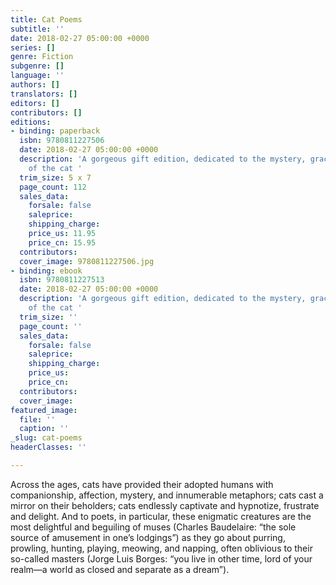 ```yaml
---
title: Cat Poems
subtitle: ''
date: 2018-02-27 05:00:00 +0000
series: []
genre: Fiction
subgenre: []
language: ''
authors: []
translators: []
editors: []
contributors: []
editions:
- binding: paperback
  isbn: 9780811227506
  date: 2018-02-27 05:00:00 +0000
  description: 'A gorgeous gift edition, dedicated to the mystery, grace, and charm
    of the cat '
  trim_size: 5 x 7
  page_count: 112
  sales_data:
    forsale: false
    saleprice: 
    shipping_charge: 
    price_us: 11.95
    price_cn: 15.95
  contributors: 
  cover_image: 9780811227506.jpg
- binding: ebook
  isbn: 9780811227513
  date: 2018-02-27 05:00:00 +0000
  description: 'A gorgeous gift edition, dedicated to the mystery, grace, and charm
    of the cat '
  trim_size: ''
  page_count: ''
  sales_data:
    forsale: false
    saleprice: 
    shipping_charge: 
    price_us: 
    price_cn: 
  contributors: 
  cover_image: 
featured_image:
  file: ''
  caption: ''
_slug: cat-poems
headerClasses: ''

---
```

Across the ages, cats have provided their adopted humans with companionship, affection, mystery, and innumerable metaphors; cats cast a mirror on their beholders; cats endlessly captivate and hypnotize, frustrate and delight. And to poets, in particular, these enigmatic creatures are the most delightful and beguiling of muses (Charles Baudelaire: “the sole source of amusement in one’s lodgings”) as they go about purring, prowling, hunting, playing, meowing, and napping, often oblivious to their so-called masters (Jorge Luis Borges: “you live in other time, lord of your realm—a world as closed and separate as a dream”).

